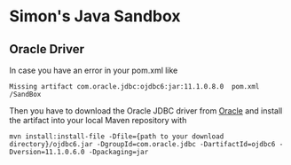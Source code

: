 # Simon's Java Sandbox

## Oracle Driver

In case you have an error in your pom.xml like

```
Missing artifact com.oracle.jdbc:ojdbc6:jar:11.1.0.8.0	pom.xml	/SandBox
```

Then you have to download the Oracle JDBC driver from [Oracle](http://www.oracle.com/technetwork/database/enterprise-edition/jdbc-112010-090769.html) and install the artifact into your local Maven repository with

```
mvn install:install-file -Dfile={path to your download directory}/ojdbc6.jar -DgroupId=com.oracle.jdbc -DartifactId=ojdbc6 -Dversion=11.1.0.6.0 -Dpackaging=jar
```






